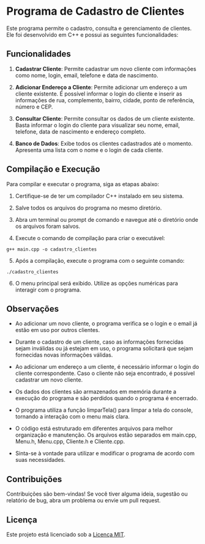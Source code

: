 # Programa de Cadastro de Clientes

Este programa permite o cadastro, consulta e gerenciamento de clientes. Ele foi desenvolvido em C++ e possui as seguintes funcionalidades:

## Funcionalidades

1. **Cadastrar Cliente**: Permite cadastrar um novo cliente com informações como nome, login, email, telefone e data de nascimento.

2. **Adicionar Endereço a Cliente**: Permite adicionar um endereço a um cliente existente. É possível informar o login do cliente e inserir as informações de rua, complemento, bairro, cidade, ponto de referência, número e CEP.

3. **Consultar Cliente**: Permite consultar os dados de um cliente existente. Basta informar o login do cliente para visualizar seu nome, email, telefone, data de nascimento e endereço completo.

4. **Banco de Dados**: Exibe todos os clientes cadastrados até o momento. Apresenta uma lista com o nome e o login de cada cliente.

## Compilação e Execução

Para compilar e executar o programa, siga as etapas abaixo:

1. Certifique-se de ter um compilador C++ instalado em seu sistema.

2. Salve todos os arquivos do programa no mesmo diretório.

3. Abra um terminal ou prompt de comando e navegue até o diretório onde os arquivos foram salvos.

4. Execute o comando de compilação para criar o executável:

```
g++ main.cpp -o cadastro_clientes
```
5. Após a compilação, execute o programa com o seguinte comando:

```
./cadastro_clientes
```

6. O menu principal será exibido. Utilize as opções numéricas para interagir com o programa.

## Observações

- Ao adicionar um novo cliente, o programa verifica se o login e o email já estão em uso por outros clientes.

- Durante o cadastro de um cliente, caso as informações fornecidas sejam inválidas ou já estejam em uso, o programa solicitará que sejam fornecidas novas informações válidas.

- Ao adicionar um endereço a um cliente, é necessário informar o login do cliente correspondente. Caso o cliente não seja encontrado, é possível cadastrar um novo cliente.

- Os dados dos clientes são armazenados em memória durante a execução do programa e são perdidos quando o programa é encerrado.

- O programa utiliza a função limparTela() para limpar a tela do console, tornando a interação com o menu mais clara.

- O código está estruturado em diferentes arquivos para melhor organização e manutenção. Os arquivos estão separados em main.cpp, Menu.h, Menu.cpp, Cliente.h e Cliente.cpp.

- Sinta-se à vontade para utilizar e modificar o programa de acordo com suas necessidades.

## Contribuições

Contribuições são bem-vindas! Se você tiver alguma ideia, sugestão ou relatório de bug, abra um problema ou envie um pull request.

## Licença

Este projeto está licenciado sob a [Licença MIT](LICENSE).
